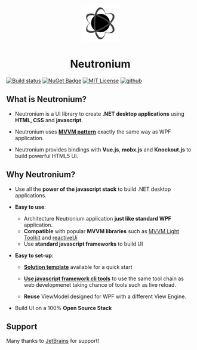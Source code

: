 <p align="center"><img width="100"src="./images/logo.png"></p>
<h1 align="center">Neutronium</h1>

[![Build status](https://img.shields.io/appveyor/ci/David-Desmaisons/Neutronium.svg?maxAge=2592000)](https://ci.appveyor.com/project/David-Desmaisons/neutronium)
[![NuGet Badge](https://buildstats.info/nuget/Neutronium.Core)](https://www.nuget.org/packages/Neutronium.Core/)
[![MIT License](https://img.shields.io/github/license/NeutroniumCore/Neutronium.svg)](https://github.com/NeutroniumCore/Neutronium/blob/master/LICENSE)
[![github](https://img.shields.io/github/stars/NeutroniumCore/Neutronium.svg?label=Stars&style=social)](https://github.com/NeutroniumCore/Neutronium/)

What is Neutronium?
-------------------

* Neutronium is a UI library to create **.NET desktop applications** using **HTML, CSS** and **javascript**.

* Neutronium uses **[MVVM pattern](https://en.wikipedia.org/wiki/Model%E2%80%93view%E2%80%93viewmodel)** exactly the same way as WPF application.

* Neutronium provides bindings with **Vue.js**, **mobx.js** and **Knockout.js** to build powerful HTML5 UI.

Why Neutronium?
---------------

* Use all the **power of the javascript stack** to build .NET desktop applications.

* **Easy to use**: 
  * Architecture Neutronium application **just like standard WPF** application.
  * **Compatible** with popular **MVVM libraries** such as [MVVM Light Toolkit](http://www.mvvmlight.net/) and [reactiveUi](http://reactiveui.net/)
  * Use **standard javascript frameworks** to build UI

* **Easy to set-up**:
  * **[Solution template](https://visualstudiogallery.msdn.microsoft.com/c7679997-e25b-4a79-a65f-30758fb756d8)** available for a quick start
  * **[Use javascript framework cli tools](https://github.com/NeutroniumCore/vue-cli-plugin-neutronium)** to use the same tool chain as web developmenet taking chance of tools such as live reload.

  * **Reuse** ViewModel designed for WPF with a different View Engine.

* Build UI on a 100% **Open Source Stack**


Support
-------

Many thanks to [JetBrains](https://www.jetbrains.com) for support!
